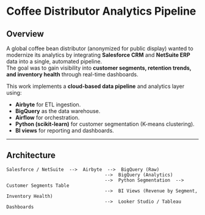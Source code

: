 # Coffee Distributor Analytics Pipeline

## **Overview**
A global coffee bean distributor (anonymized for public display) wanted to modernize its analytics by integrating **Salesforce CRM** and **NetSuite ERP** data into a single, automated pipeline.  
The goal was to gain visibility into **customer segments, retention trends, and inventory health** through real-time dashboards.

This work implements a **cloud-based data pipeline** and analytics layer using:
- **Airbyte** for ETL ingestion.
- **BigQuery** as the data warehouse.
- **Airflow** for orchestration.
- **Python (scikit-learn)** for customer segmentation (K-means clustering).
- **BI views** for reporting and dashboards.

---

## **Architecture**
```text
Salesforce / NetSuite  -->  Airbyte  -->  BigQuery (Raw)
                                    -->  BigQuery (Analytics)
                                    -->  Python Segmentation  -->  Customer Segments Table
                                    -->  BI Views (Revenue by Segment, Inventory Health)
                                    -->  Looker Studio / Tableau Dashboards
